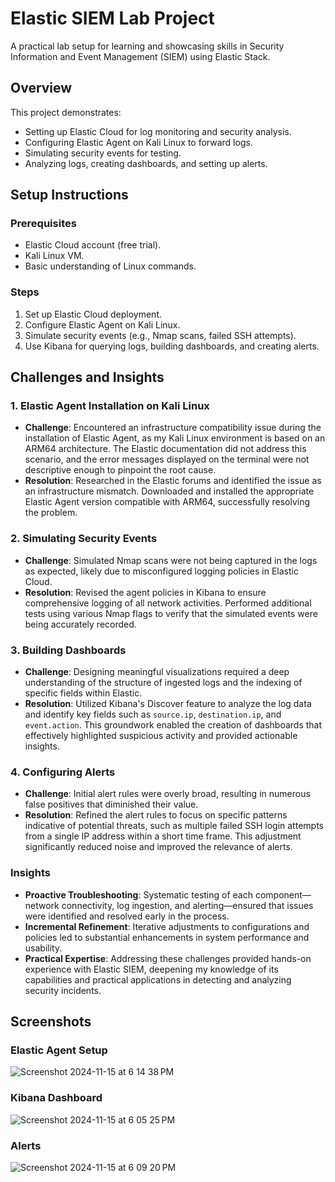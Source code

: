 # Elastic SIEM Lab Project
A practical lab setup for learning and showcasing skills in Security Information and Event Management (SIEM) using Elastic Stack.

## Overview
This project demonstrates:
- Setting up Elastic Cloud for log monitoring and security analysis.
- Configuring Elastic Agent on Kali Linux to forward logs.
- Simulating security events for testing.
- Analyzing logs, creating dashboards, and setting up alerts.

## Setup Instructions
### Prerequisites
- Elastic Cloud account (free trial).
- Kali Linux VM.
- Basic understanding of Linux commands.

### Steps
1. Set up Elastic Cloud deployment.
2. Configure Elastic Agent on Kali Linux.
3. Simulate security events (e.g., Nmap scans, failed SSH attempts).
4. Use Kibana for querying logs, building dashboards, and creating alerts.

## Challenges and Insights
### 1. **Elastic Agent Installation on Kali Linux**
   - **Challenge**: Encountered an infrastructure compatibility issue during the installation of Elastic Agent, as my Kali Linux environment is based on an ARM64 architecture. The Elastic documentation did not address this scenario, and the error messages displayed on the terminal were not descriptive enough to pinpoint the root cause.
   - **Resolution**: Researched in the Elastic forums and identified the issue as an infrastructure mismatch. Downloaded and installed the appropriate Elastic Agent version compatible with ARM64, successfully resolving the problem.

### 2. **Simulating Security Events**
   - **Challenge**: Simulated Nmap scans were not being captured in the logs as expected, likely due to misconfigured logging policies in Elastic Cloud.
   - **Resolution**: Revised the agent policies in Kibana to ensure comprehensive logging of all network activities. Performed additional tests using various Nmap flags to verify that the simulated events were being accurately recorded.

### 3. **Building Dashboards**
   - **Challenge**: Designing meaningful visualizations required a deep understanding of the structure of ingested logs and the indexing of specific fields within Elastic.
   - **Resolution**: Utilized Kibana's Discover feature to analyze the log data and identify key fields such as `source.ip`, `destination.ip`, and `event.action`. This groundwork enabled the creation of dashboards that effectively highlighted suspicious activity and provided actionable insights.

### 4. **Configuring Alerts**
   - **Challenge**: Initial alert rules were overly broad, resulting in numerous false positives that diminished their value.
   - **Resolution**: Refined the alert rules to focus on specific patterns indicative of potential threats, such as multiple failed SSH login attempts from a single IP address within a short time frame. This adjustment significantly reduced noise and improved the relevance of alerts.

### Insights
- **Proactive Troubleshooting**: Systematic testing of each component—network connectivity, log ingestion, and alerting—ensured that issues were identified and resolved early in the process.
- **Incremental Refinement**: Iterative adjustments to configurations and policies led to substantial enhancements in system performance and usability.
- **Practical Expertise**: Addressing these challenges provided hands-on experience with Elastic SIEM, deepening my knowledge of its capabilities and practical applications in detecting and analyzing security incidents.


## Screenshots
### Elastic Agent Setup
![Screenshot 2024-11-15 at 6 14 38 PM](https://github.com/user-attachments/assets/ecb919c8-c7b5-4d6c-b5d1-4722d972f509)

### Kibana Dashboard
![Screenshot 2024-11-15 at 6 05 25 PM](https://github.com/user-attachments/assets/fb8b7da9-93a4-4ad6-8f40-9a4874adbcec)

### Alerts
![Screenshot 2024-11-15 at 6 09 20 PM](https://github.com/user-attachments/assets/79c5177e-f5ec-409b-b3b2-210d3a5169b3)
